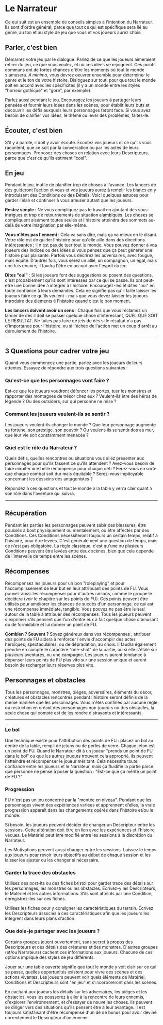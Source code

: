 # Le Narrateur

Ce qui suit est un ensemble de conseils simples à l'intention du Narrateur. Ils sont d'ordre général, parce que tout ce qui est spécifique sera lié au genre, au ton et au style de jeu que vous et vos joueurs aurez choisi.

## Parler, c'est bien

Démarrez votre jeu par le dialogue. Parlez de ce que les joueurs aimeraient retirer du jeu, ce que vous voulez, et où ces idées se rejoignent. Ces points communs ont de fortes chances d'être les moments où tout le monde s'amusera. *A minima*, vous devrez oeuvrer ensemble pour déterminer le genre et le ton de votre histoire. Dialoguez sur tout, pour que tout le monde soit en accord avec les spécificités (il y a un monde entre les styles "horreur gothique" et "gore", par exemple).

Parlez aussi pendant le jeu. Encouragez les joueurs à partager leurs pensées et fournir leurs idées dans les scènes, pour établir leurs buts et découvrir les défis auxquels leurs personnages feront face. Si vous avez besoin de clarifier vos idées, le thème ou lever des problèmes, faites-le.

## Écouter, c'est bien

S'il y a parole, il doit y avoir écoute. Écoutez vos joueurs et ce qu'ils vous racontent, que ce soit par la conversation ou par les actes de leurs personnages. Proposez des choses en relation avec leurs Descripteurs, parce que c'est ce qu'ils estiment "cool".

## En jeu

Pendant le jeu, inutile de planifier trop de choses à l'avance. Les lancers de dés guideront l'action et vous et vos joueurs aurez à remplir les blancs en y introduisant des Conditions ou des Détails. Voici quelques astuces pour garder l'élan et continuer à vous amuser autant que les joueurs.

**Restez simple** : Ne vous compliquez pas le travail en ajoutant des sous-intrigues et trop de retournements de situation alambiqués. Les choses se compliquent aisément toutes seules et l'histoire atteindra des sommets au-delà de votre imagination par elle-même.

**Vous n'êtes pas l'ennemi** : Cela va sans dire, mais ça va mieux en le disant. Votre rôle est de guider l'histoire pour qu'elle aille dans des directions intéressantes ; il n'est pas de tuer tout le monde. Vous pouvez donner à vos joueurs des indices ou des idées si vous pensez que ça peut générer une histoire plus plaisante. Parfois vous décrirez les adversaires, avec fougue, mais équité. D'autres fois, vous serez un allié, un compagnon, un égal, mais une fois encore, il faudra l'être en accord avec l'esprit du jeu.

**Dites "oui"** : Si les joueurs font des suggestions ou posent des questions, c'est probablement qu'ils sont intéressés par ce qui se passe. Ils ont peut-être une bonne idée à intégrer à l'histoire. Encouragez-les et dites "oui" en toute confiance à leurs demandes. Cela ne signifie pas qu'il faille laisser les joueurs faire ce qu'ils veulent - mais que vous devez laisser les joueurs introduire des éléments à l'histoire quand c'est le bon moment.

**Les lancers doivent avoir un sens** : Chaque fois que vous réclamez un lancer de dés il doit se passer quelque chose d'intéressant, QUEL QUE SOIT LE RÉSULTAT. Ne faites pas faire de jets de dés si le résultat n'a pas d'importance pour l'histoire, ou si l'échec de l'action met un coup d'arrêt au déroulement de l'histoire.

----

## 3 Questions pour cadrer votre jeu

Quand vous commencez une partie, parlez avec les joueurs de leurs attentes. Essayez de répondre aux trois questions suivantes :

### Qu'est-ce que les personnages vont faire ?

Est-ce que les joueurs voudront défoncer les portes, tuer les monstres et rapporter des montagnes de trésor chez eux ? Veulent-ils être des héros de légende ? Ou des outsiders, sur qui personne ne mise ?

### Comment les joueurs veulent-ils se sentir ?

Les joueurs veulent-ils changer le monde ? Que leur personnage augmente sa fortune, son prestige, son pouvoir ? Ou veulent-ils se sentir dos au mur, que leur vie soit constamment menacée ?

### Quel est le rôle du Narrateur ?

Quels défis, quelles rencontres ou situations vous allez présenter aux personnages pour qu'ils fassent ce qu'ils attendent ? Avez-vous besoin de faire miroiter une belle récompense pour chaque défi ? Ferez-vous en sorte que chaque combat soit dur mais équitable ? Serez-vous impitoyable concernant les desseins des antagonistes ?

Répondez à ces questions et tout le monde à la table y verra clair quant à son rôle dans l'aventure qui suivra.

----

## Récupération

Pendant les parties les personnages peuvent subir des blessures, être poussés à bout physiquement ou mentalement, ou être affectés par des Conditions. Ces Conditions nécessiteront toujours un certain temps, relatif à l'histoire, pour être levées. C'est généralement une question de temps, mais ce n'est pas obligatoire. La règle classique, c'est qu'une ou plusieurs Conditions peuvent être levées entre deux scènes, bien que cela dépende de l'intervalle de temps entre les scènes.

## Récompenses

Récompensez les joueurs pour un bon "roleplaying" et pour l'accomplissement de leur but en leur attribuant des points de FU. Vous pouvez aussi les récompenser pour d'autres raisons, comme le groupe le décidera (voir le chapitre sur les points de FU). Ces points peuvent être utilisés pour améliorer les chances de succès d'un personnage, ce qui est une récompense immédiate, tangible. Vous pouvez ne pas être le seul autour de la table à attribuer des récompenses. Tous les joueurs peuvent s'exprimer s'ils pensent que l'un d'entre eux a fait quelque chose d'amusant ou de formidable et lui donner un point de FU.


**Combien ? Souvent ?** Soyez généreux dans vos récompenses ; attribuer des points de FU aidera à renforcer l'envie d'accomplir des actes héroïques, spectaculaires, ou de dépradation, au choix. Il faudra également prendre en compte le caractère "one-shot" de la partie, ou si elle s'étale sur plusieurs aventures, ou une campagne. Les joueurs auront tendance à dépenser leurs points de FU plus vite sur une session unique et auront besoin de recharger leurs réserves plus vite.

## Personnages et obstacles

Tous les personnages, monstres, pièges, adversaires, éléments du décor, créatures et obstacles rencontrés pendant l'histoire seront définis de la même manière que les personnages. Vous n'êtes confinés par aucune règle ou restriction en créant des personnages non-joueurs ou des obstacles, la seule chose qui compte est de les rendre distrayants et intéressants.

----

### Le bol

Une technique existe pour l'attribution des points de FU : placez un bol au centre de la table, rempli de jetons ou de perles de verre. Chaque jeton est un point de FU. Quand le Narrateur dit à un joueur "prends un point de FU dans le bol" ou que les autres joueurs trouvent cela approprié, ils peuvent l'atteindre et récompenser le joueur méritant. Cela nécessite toute confiance entre les joueurs et le Narrateur, mais ça fluidifie la partie parce que personne ne pense à poser la question : "Est-ce que ça mérite un point de FU ?"

### Progression

FU n'est pas un jeu concerné par la "montée en niveau". Pendant que les personnages vivent des expériences variées et apprennent d'elles, la vraie progression apparaît dans les changements opérés dans l'histoire et/ou le monde.

Si besoin, les joueurs peuvent décider de changer un Descripteur entre les sessions. Cette altération doit être en lien avec les expériences et l'histoire vécues. Le Matériel peut être modifié entre les sessions à la discrétion du Narrateur.

Les Motivations peuvent aussi changer entre les sessions. Laissez le temps aux joueurs pour revoir leurs objectifs au début de chaque session et les laisser les ajuster ou les changer si nécessaire.

### Garder la trace des obstacles

Utilisez des post-its ou des fiches bristol pour garder trace des détails sur les personnages, les monstres ou les obstacles. Écrivez-y les Descripteurs, le Matériel et les autres informations. S'ils sont atteints par une Condition, enregistrez-les sur ces fiches.

Utilisez les fiches pour y consigner les caractéristiques du terrain. Écrivez les Descripteurs associés à ces caractéristiques afin que les joueurs les intègrent dans leurs plans d'action.

### Que dois-je partager avec les joueurs ?

Certains groupes jouent ouvertement, sans secret à propos des Descripteurs et des détails des créatures et des monstres. D'autres groupes (et/ou Narrateurs) cachent ces informations aux joueurs. Chacune de ces options implique des styles de jeu différents.

Jouer sur une table ouverte signifie que tout le monde y voit clair sur ce qui se passe, quelles opportunités existent pour vivre des scènes et des actions vivantes. Les joueurs peuvent voir quels éléments de Matériel, Conditions et Descripteurs sont "en jeu" et s'incorporeront dans les scènes.

En cachant aux joueurs les détails sur les adversaires, les pièges et les obstacles, vous les pousserez à aller à la rencontre de leurs ennemis, d'explorer l'environnement, et d'essayer de nouvelles choses. Ils peuvent se diriger vers des situations qu'ils pensent être à leur avantage. Il est toujours satisfaisant d'être récompensé d'un dé de bonus pour avoir deviné correctement le Descripteur d'un ennemi.
